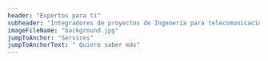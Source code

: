 ```yaml
---
header: "Expertos para ti"
subheader: "Integradores de proyectos de Ingenería para telecomunicaciones!"
imageFileName: "background.jpg"
jumpToAnchor: "Services"
jumpToAnchorText: " Quiero saber más"
---
```

